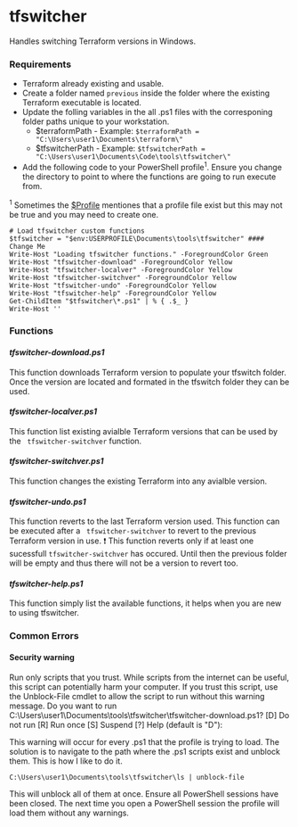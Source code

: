 # tfswitcher
Handles switching Terraform versions in Windows.

### Requirements
- Terraform already existing and usable.
- Create a folder named ``previous`` inside the folder where the existing Terraform executable is located.
- Update the folling variables in the all .ps1 files with the corresponing folder paths unique to your workstation.
    + $terraformPath - Example: ``` $terraformPath = "C:\Users\user1\Documents\terraform\" ```
    + $tfswitcherPath - Example: ``` $tfswitcherPath = "C:\Users\user1\Documents\Code\tools\tfswitcher\" ```
- Add the following code to your PowerShell profile<sup>1</sup>. Ensure you change the directory to point to where the functions are going to run execute from.

<sup>1</sup> Sometimes the [$Profile](https://docs.microsoft.com/en-us/powershell/module/microsoft.powershell.core/about/about_profiles?view=powershell-7.2#the-profile-files) mentiones that a profile file exist but this may not be true and you may need to create one.

```
# Load tfswitcher custom functions
$tfswitcher = "$env:USERPROFILE\Documents\tools\tfswitcher" #### Change Me
Write-Host "Loading tfswitcher functions." -ForegroundColor Green
Write-Host "tfswitcher-download" -ForegroundColor Yellow
Write-Host "tfswitcher-localver" -ForegroundColor Yellow
Write-Host "tfswitcher-switchver" -ForegroundColor Yellow
Write-Host "tfswitcher-undo" -ForegroundColor Yellow
Write-Host "tfswitcher-help" -ForegroundColor Yellow
Get-ChildItem "$tfswitcher\*.ps1" | % { .$_ }
Write-Host ''
```
### Functions

#### ***tfswitcher-download.ps1***
This function downloads Terraform version to populate your tfswitch folder. Once the version are located and formated in the tfswitch folder they can be used.
#### ***tfswitcher-localver.ps1***
This function list existing avialble Terraform versions that can be used by the ``` tfswitcher-switchver``` function.
#### ***tfswitcher-switchver.ps1***
This function changes the existing Terraform into any avialble version.
#### ***tfswitcher-undo.ps1***
This function reverts to the last Terraform version used. This function can be executed after a ``` tfswitcher-switchver``` to revert to the previous Terraform version in use.
:exclamation: This function reverts only if at least one sucessfull ```tfswitcher-switchver``` has occured. Until then the previous folder will be empty and thus there will not be a version to revert too.

#### ***tfswitcher-help.ps1***
This function simply list the available functions, it helps when you are new to using tfswitcher.

### Common Errors

#### Security warning
Run only scripts that you trust. While scripts from the internet can be useful, this script can potentially 
harm your computer. If you trust this script, use the Unblock-File cmdlet to allow the script to run without
this warning message. Do you want to run
C:\Users\user1\Documents\tools\tfswitcher\tfswitcher-download.ps1?
[D] Do not run  [R] Run once  [S] Suspend  [?] Help (default is "D"):

This warning will occur for every .ps1 that the profile is trying to load. The solution is to navigate to the path where the .ps1 scripts exist and unblock them. This is how I like to do it. 
``` 
C:\Users\user1\Documents\tools\tfswitcher\ls | unblock-file
```

This will unblock all of them at once. Ensure all PowerShell sessions have been closed. The next time you open a PowerShell session the profile will load them without any warnings. 

